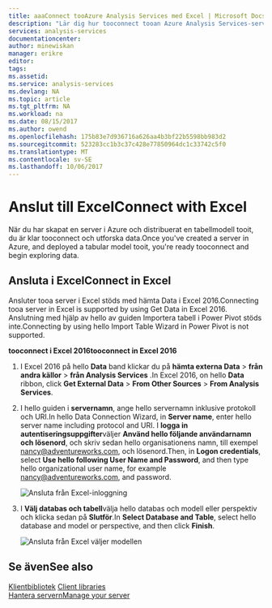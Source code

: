 ```yaml
---
title: aaaConnect tooAzure Analysis Services med Excel | Microsoft Docs
description: "Lär dig hur tooconnect tooan Azure Analysis Services-servern med hjälp av Excel."
services: analysis-services
documentationcenter: 
author: minewiskan
manager: erikre
editor: 
tags: 
ms.assetid: 
ms.service: analysis-services
ms.devlang: NA
ms.topic: article
ms.tgt_pltfrm: NA
ms.workload: na
ms.date: 08/15/2017
ms.author: owend
ms.openlocfilehash: 175b83e7d936716a626aa4b3bf22b5598bb983d2
ms.sourcegitcommit: 523283cc1b3c37c428e77850964dc1c33742c5f0
ms.translationtype: MT
ms.contentlocale: sv-SE
ms.lasthandoff: 10/06/2017
---
```

# <a name="connect-with-excel"></a><span data-ttu-id="49e3c-103">Anslut till Excel</span><span class="sxs-lookup"><span data-stu-id="49e3c-103">Connect with Excel</span></span>

<span data-ttu-id="49e3c-104">När du har skapat en server i Azure och distribuerat en tabellmodell tooit, du är klar tooconnect och utforska data.</span><span class="sxs-lookup"><span data-stu-id="49e3c-104">Once you've created a server in Azure, and deployed a tabular model tooit, you're ready tooconnect and begin exploring data.</span></span>


## <a name="connect-in-excel"></a><span data-ttu-id="49e3c-105">Ansluta i Excel</span><span class="sxs-lookup"><span data-stu-id="49e3c-105">Connect in Excel</span></span>

<span data-ttu-id="49e3c-106">Ansluter tooa server i Excel stöds med hämta Data i Excel 2016.</span><span class="sxs-lookup"><span data-stu-id="49e3c-106">Connecting tooa server in Excel is supported by using Get Data in Excel 2016.</span></span> <span data-ttu-id="49e3c-107">Anslutning med hjälp av hello av guiden Importera tabell i Power Pivot stöds inte.</span><span class="sxs-lookup"><span data-stu-id="49e3c-107">Connecting by using hello Import Table Wizard in Power Pivot is not supported.</span></span> 

<span data-ttu-id="49e3c-108">**tooconnect i Excel 2016**</span><span class="sxs-lookup"><span data-stu-id="49e3c-108">**tooconnect in Excel 2016**</span></span>

1. <span data-ttu-id="49e3c-109">I Excel 2016 på hello **Data** band klickar du på **hämta externa Data** > **från andra källor** > **från Analysis Services** .</span><span class="sxs-lookup"><span data-stu-id="49e3c-109">In Excel 2016, on hello **Data** ribbon, click **Get External Data** > **From Other Sources** > **From Analysis Services**.</span></span>

2. <span data-ttu-id="49e3c-110">I hello guiden i **servernamn**, ange hello servernamn inklusive protokoll och URI.</span><span class="sxs-lookup"><span data-stu-id="49e3c-110">In hello Data Connection Wizard, in **Server name**, enter hello server name including protocol and URI.</span></span> <span data-ttu-id="49e3c-111">I **logga in autentiseringsuppgifter**väljer **Använd hello följande användarnamn och lösenord**, och skriv sedan hello organisationens namn, till exempel nancy@adventureworks.com, och lösenord.</span><span class="sxs-lookup"><span data-stu-id="49e3c-111">Then, in **Logon credentials**, select **Use hello following User Name and Password**, and then type hello organizational user name, for example nancy@adventureworks.com, and password.</span></span>

    ![Ansluta från Excel-inloggning](./media/analysis-services-connect-excel/aas-connect-excel-logon.png)

3. <span data-ttu-id="49e3c-113">I **Välj databas och tabell**välja hello databas och modell eller perspektiv och klicka sedan på **Slutför**.</span><span class="sxs-lookup"><span data-stu-id="49e3c-113">In **Select Database and Table**, select hello database and model or perspective, and then click **Finish**.</span></span>
   
    ![Ansluta från Excel väljer modellen](./media/analysis-services-connect-excel/aas-connect-excel-select.png)


## <a name="see-also"></a><span data-ttu-id="49e3c-115">Se även</span><span class="sxs-lookup"><span data-stu-id="49e3c-115">See also</span></span>
<span data-ttu-id="49e3c-116">[Klientbibliotek](analysis-services-data-providers.md) </span><span class="sxs-lookup"><span data-stu-id="49e3c-116">[Client libraries](analysis-services-data-providers.md) </span></span>  
[<span data-ttu-id="49e3c-117">Hantera servern</span><span class="sxs-lookup"><span data-stu-id="49e3c-117">Manage your server</span></span>](analysis-services-manage.md)     


